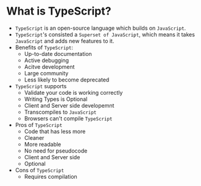# What is TypeScript?
- `TypeScript` is an open-source language which builds on `JavaScript`.
- `TypeScript`'s consisted a `Superset of JavaScript`, which means it takes `JavaScript` and adds new features to it.
- Benefits of `TypeScript`:
  - Up-to-date documentation
  - Active debugging
  - Acitve development
  - Large community
  - Less likely to become deprecated
- `TypeScript` supports
  - Validate your code is working correctly
  - Writing Types is Optional
  - Client and Server side developemnt
  - Transcompiles to `JavaScript`
  - Browsers can't compile `TypeScript`
- Pros of `TypeScript`
  - Code that has less more
  - Cleaner
  - More readable
  - No need for pseudocode
  - Client and Server side
  - Optional
- Cons of `TypeScript`
  - Requires compilation